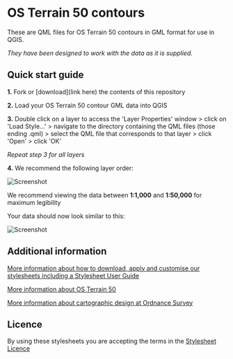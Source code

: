 # OS Terrain 50 contours

These are QML files for OS Terrain 50 contours in GML format for use in QGIS.

*They have been designed to work with the data as it is supplied.*

## Quick start guide

**1.**  Fork or [download](link here) the contents of this repository

**2.**  Load your OS Terrain 50 contour GML data into QGIS

**3.**  Double click on a layer to access the 'Layer Properties' window > click on 'Load Style...' > navigate to the directory containing the QML files (those ending .qml) > select the QML file that corresponds to that layer > click 'Open' > click 'OK'

*Repeat step 3 for all layers*

**4.**  We recommend the following layer order:

  ![Screenshot](https://github.com/OrdnanceSurvey/OS-Terrain-50-stylesheets/raw/master/GML%20contour%20stylesheets/QGIS%20stylesheets%20(QML)/images/Terrain50_GML_conts_layer_order.PNG "Recommended layer order for OS Terrain 50 contours")

We recommend viewing the data between **1:1,000** and **1:50,000** for maximum legibility

Your data should now look similar to this: 

  ![Screenshot](https://github.com/OrdnanceSurvey/OS-Terrain-50-stylesheets/raw/master/GML%20contour%20stylesheets/QGIS%20stylesheets%20(QML)/images/Terrain50_conts_screenshot.PNG "Screenshot of OS Terrain 50 contours at 1:25,000")

## Additional information

[More information about how to download, apply and customise our stylesheets including a Stylesheet User Guide](http://www.ordnancesurvey.co.uk/resources/carto-design/cartographic-stylesheets.html)

[More information about OS Terrain 50](http://www.ordnancesurvey.co.uk/business-and-government/products/terrain-50.html)

[More information about cartographic design at Ordnance Survey](https://www.ordnancesurvey.co.uk/resources/carto-design/)

## Licence

By using these stylesheets you are accepting the terms in the [Stylesheet Licence](http://www.ordnancesurvey.co.uk/docs/licences/stylesheet-licence-v2.pdf)